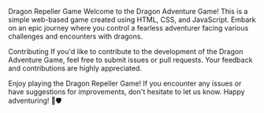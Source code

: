 Dragon Repeller Game
Welcome to the Dragon Adventure Game! This is a simple web-based game created using HTML, CSS, and JavaScript. Embark on an epic journey where you control a fearless adventurer facing various challenges and encounters with dragons.

Contributing
If you'd like to contribute to the development of the Dragon Adventure Game, feel free to submit issues or pull requests. Your feedback and contributions are highly appreciated.

Enjoy playing the Dragon Repeller Game! If you encounter any issues or have suggestions for improvements, don't hesitate to let us know. Happy adventuring! 🐉🛡️
